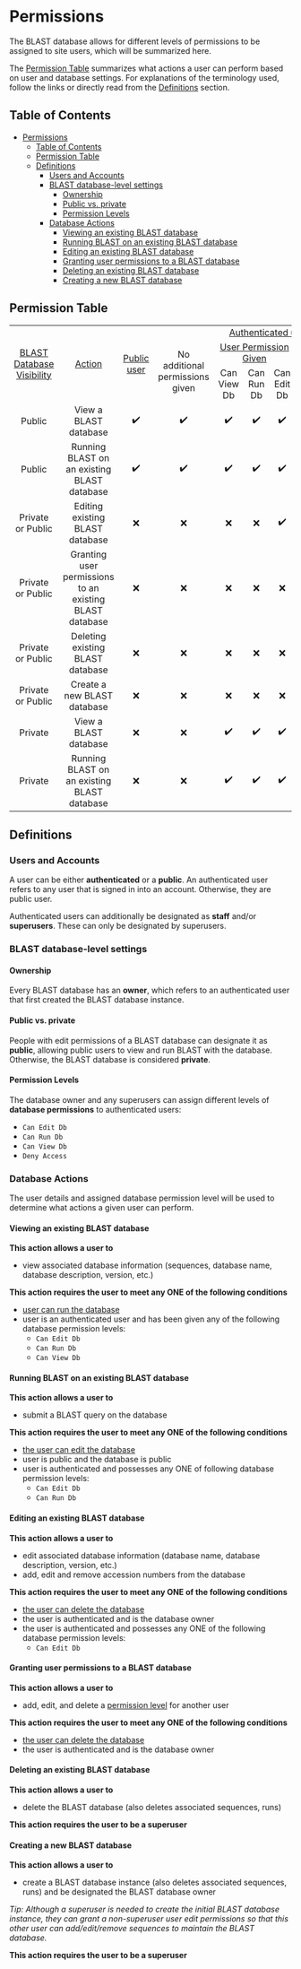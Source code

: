 # Permissions

The BLAST database allows for different levels of permissions to be assigned to site users, which will be summarized here.

The [Permission Table](#permission-table) summarizes what actions a user can perform based on user and database settings. For explanations of the terminology used, follow the links or directly read from the [Definitions](#definitions) section.

## Table of Contents
- [Permissions](#permissions)
	- [Table of Contents](#table-of-contents)
	- [Permission Table](#permission-table)
	- [Definitions](#definitions)
		- [Users and Accounts](#users-and-accounts)
		- [BLAST database-level settings](#blast-database-level-settings)
			- [Ownership](#ownership)
			- [Public vs. private](#public-vs-private)
			- [Permission Levels](#permission-levels)
		- [Database Actions](#database-actions)
			- [Viewing an existing BLAST database](#viewing-an-existing-blast-database)
			- [Running BLAST on an existing BLAST database](#running-blast-on-an-existing-blast-database)
			- [Editing an existing BLAST database](#editing-an-existing-blast-database)
			- [Granting user permissions to a BLAST database](#granting-user-permissions-to-a-blast-database)
			- [Deleting an existing BLAST database](#deleting-an-existing-blast-database)
			- [Creating a new BLAST database](#creating-a-new-blast-database)

## Permission Table

<table>
	<tbody text-align=center align=center>
		<tr>
			<td rowspan=3><a href="#public-vs-private">BLAST Database Visibility</a></td>
			<td rowspan=3><a href="#database-actions">Action</a></td>
			<td rowspan=3><a href="#users-and-accounts">Public user</a></td>
			<td colspan=6><a href="#users-and-accounts">Authenticated user</a></td>
		</tr>
		<tr>
			<td rowspan=2>No additional permissions given</td>
			<td colspan=3><a href="#permission-levels">User Permission Given</a></td>
			<td rowspan=2><a href="#ownership">Owner</a></td>
			<td rowspan=2><a href="#users-and-accounts">Superuser</a></td>
		</tr>
		<tr>
			<td>Can View Db</td>
			<td>Can Run Db</td>
			<td>Can Edit Db</td>
		</tr>
		<tr>
			<td>Public</td>
			<td>View a BLAST database</td>
			<td>✔️</td>
			<td>✔️</td>
			<td>✔️</td>
			<td>✔️</td>
			<td>✔️</td>
			<td>✔️</td>
			<td>✔️</td>
		</tr>
		<tr>
			<td>Public</td>
			<td>Running BLAST on an existing BLAST database</td>
			<td>✔️</td>
			<td>✔️</td>
			<td>✔️</td>
			<td>✔️</td>
			<td>✔️</td>
			<td>✔️</td>
			<td>✔️</td>
		</tr>
		<tr>
			<td>Private or Public</td>
			<td>Editing existing BLAST database</td>
			<td>❌</td>
			<td>❌</td>
			<td>❌</td>
			<td>❌</td>
			<td>✔️</td>
			<td>✔️</td>
			<td>✔️</td>
		</tr>
		<tr>
			<td>Private or Public</td>
			<td>Granting user permissions to an existing BLAST database</td>
			<td>❌</td>
			<td>❌</td>
			<td>❌</td>
			<td>❌</td>
			<td>❌</td>
			<td>✔️</td>
			<td>✔️</td>
		</tr>
		<tr>
			<td>Private or Public</td>
			<td>Deleting existing BLAST database</td>
			<td>❌</td>
			<td>❌</td>
			<td>❌</td>
			<td>❌</td>
			<td>❌</td>
			<td>❌</td>
			<td>✔️</td>
		</tr>
		<tr>
			<td>Private or Public</td>
			<td>Create a new BLAST database</td>
			<td>❌</td>
			<td>❌</td>
			<td>❌</td>
			<td>❌</td>
			<td>❌</td>
			<td>❌</td>
			<td>✔️</td>
		</tr>
		<tr>
			<td>Private</td>
			<td>View a BLAST database</td>
			<td>❌</td>
			<td>❌</td>
			<td>✔️</td>
			<td>✔️</td>
			<td>✔️</td>
			<td>✔️</td>
			<td>✔️</td>
		</tr>
		<tr>
			<td>Private</td>
			<td>Running BLAST on an existing BLAST database</td>
			<td>❌</td>
			<td>❌</td>
			<td>✔️</td>
			<td>✔️</td>
			<td>✔️</td>
			<td>✔️</td>
			<td>✔️</td>
		</tr>
	</tbody>
</table>

## Definitions

### Users and Accounts

A user can be either **authenticated** or a **public**. An authenticated user refers to any user that is signed in into an account. Otherwise, they are public user. 

Authenticated users can additionally be designated as **staff** and/or **superusers**. These can only be designated by superusers.

### BLAST database-level settings

#### Ownership
Every BLAST database has an **owner**, which refers to an authenticated user that first created the BLAST database instance.

#### Public vs. private
People with edit permissions of a BLAST database can designate it as **public**, allowing public users to view and run BLAST with the database. Otherwise, the BLAST database is considered **private**.

#### Permission Levels
The database owner and any superusers can assign different levels of **database permissions** to authenticated users:
-   `Can Edit Db`
-   `Can Run Db`
-   `Can View Db`
-   `Deny Access`

### Database Actions
The user details and assigned database permission level will be used to determine what actions a given user can perform.


#### Viewing an existing BLAST database

**This action allows a user to**
- view associated database information (sequences, database name, database description, version, etc.)

**This action requires the user to meet any ONE of the following conditions**
-   [user can run the database](#running-blast-on-an-existing-blast-database)
-   user is an authenticated user and has been given any of the following database permission levels:
	- `Can Edit Db`
	- `Can Run Db`
	- `Can View Db`

#### Running BLAST on an existing BLAST database

**This action allows a user to**
- submit a BLAST query on the database

**This action requires the user to meet any ONE of the following conditions**
-   [the user can edit the database](#editing-an-existing-blast-database)
-   user is public and the database is public
-   user is authenticated and possesses any ONE of following database permission levels:
	- `Can Edit Db`
	- `Can Run Db`

#### Editing an existing BLAST database

**This action allows a user to**
- edit associated database information (database name, database description, version, etc.)
- add, edit and remove accession numbers from the database

**This action requires the user to meet any ONE of the following conditions**
-   [the user can delete the database](#deleting-an-existing-blast-database)
-   the user is authenticated and is the database owner
-   the user is authenticated and possesses any ONE of the following database permission levels:
	- `Can Edit Db`

#### Granting user permissions to a BLAST database

**This action allows a user to**
- add, edit, and delete a [permission level](#permission-levels) for another user

**This action requires the user to meet any ONE of the following conditions**
-   [the user can delete the database](#deleting-an-existing-blast-database)
-   the user is authenticated and is the database owner

#### Deleting an existing BLAST database

**This action allows a user to**
- delete the BLAST database (also deletes associated sequences, runs)

**This action requires the user to be a superuser**

#### Creating a new BLAST database
**This action allows a user to**
- create a BLAST database instance (also deletes associated sequences, runs) and be designated the BLAST database owner

*Tip: Although a superuser is needed to create the initial BLAST database instance, they can grant a non-superuser user edit permissions so that this other user can add/edit/remove sequences to maintain the BLAST database.*

**This action requires the user to be a superuser**

